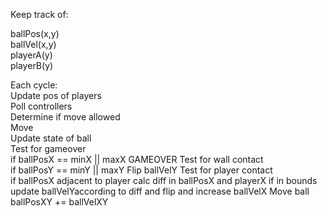 Keep track of:  

ballPos(x,y)  
ballVel(x,y)  
playerA(y)  
playerB(y)  


Each cycle:  
  Update pos of players  
    Poll controllers  
    Determine if move allowed  
    Move  
  Update state of ball  
    Test for gameover  
      if ballPosX == minX || maxX
      GAMEOVER
    Test for wall contact  
      if ballPosY == minY || maxY
        Flip ballVelY
    Test for player contact  
      if ballPosX adjacent to player
        calc diff in ballPosX and playerX
          if in bounds
            update ballVelYaccording to diff and flip and increase ballVelX
 Move ball
   ballPosXY += ballVelXY
